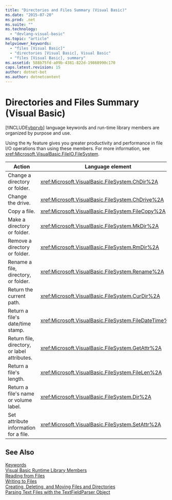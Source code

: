 ```yaml
---
title: "Directories and Files Summary (Visual Basic)"
ms.date: "2015-07-20"
ms.prod: .net
ms.suite: ""
ms.technology: 
  - "devlang-visual-basic"
ms.topic: "article"
helpviewer_keywords: 
  - "files [Visual Basic]"
  - "directories [Visual Basic], Visual Basic"
  - "files [Visual Basic], summary"
ms.assetid: 588b75fd-a09b-4381-822d-19868990c170
caps.latest.revision: 15
author: dotnet-bot
ms.author: dotnetcontent
---
```

# Directories and Files Summary (Visual Basic)
[!INCLUDE[vbprvb](~/includes/vbprvb-md.md)] language keywords and run-time library members are organized by purpose and use.  
  
 Using the `My` feature gives you greater productivity and performance in file I/O operations than using these members. For more information, see <xref:Microsoft.VisualBasic.FileIO.FileSystem>.  
  
|**Action**|**Language element**|  
|----------------|--------------------------|  
|Change a directory or folder.|<xref:Microsoft.VisualBasic.FileSystem.ChDir%2A>|  
|Change the drive.|<xref:Microsoft.VisualBasic.FileSystem.ChDrive%2A>|  
|Copy a file.|<xref:Microsoft.VisualBasic.FileSystem.FileCopy%2A>|  
|Make a directory or folder.|<xref:Microsoft.VisualBasic.FileSystem.MkDir%2A>|  
|Remove a directory or folder.|<xref:Microsoft.VisualBasic.FileSystem.RmDir%2A>|  
|Rename a file, directory, or folder.|<xref:Microsoft.VisualBasic.FileSystem.Rename%2A>|  
|Return the current path.|<xref:Microsoft.VisualBasic.FileSystem.CurDir%2A>|  
|Return a file's date/time stamp.|<xref:Microsoft.VisualBasic.FileSystem.FileDateTime%2A>|  
|Return file, directory, or label attributes.|<xref:Microsoft.VisualBasic.FileSystem.GetAttr%2A>|  
|Return a file's length.|<xref:Microsoft.VisualBasic.FileSystem.FileLen%2A>|  
|Return a file's name or volume label.|<xref:Microsoft.VisualBasic.FileSystem.Dir%2A>|  
|Set attribute information for a file.|<xref:Microsoft.VisualBasic.FileSystem.SetAttr%2A>|  
  
## See Also  
 [Keywords](../../../visual-basic/language-reference/keywords/index.md)   
 [Visual Basic Runtime Library Members](../../../visual-basic/language-reference/runtime-library-members.md)   
 [Reading from Files](../../../visual-basic/developing-apps/programming/drives-directories-files/reading-from-files.md)   
 [Writing to Files](../../../visual-basic/developing-apps/programming/drives-directories-files/writing-to-files.md)   
 [Creating, Deleting, and Moving Files and Directories](../../../visual-basic/developing-apps/programming/drives-directories-files/creating-deleting-and-moving-files-and-directories.md)   
 [Parsing Text Files with the TextFieldParser Object](../../../visual-basic/developing-apps/programming/drives-directories-files/parsing-text-files-with-the-textfieldparser-object.md)
